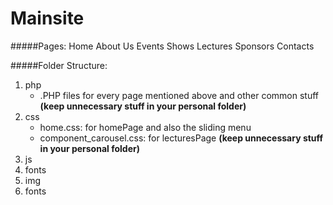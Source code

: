 Mainsite
==============

#####Pages:
Home
About Us
Events
Shows
Lectures
Sponsors
Contacts

#####Folder Structure:
1. php
	- .PHP files for every page mentioned above and other common stuff
	**(keep unnecessary stuff in your personal folder)**
2. css
	- home.css: for homePage and also the sliding menu
	- component_carousel.css: for lecturesPage
	**(keep unnecessary stuff in your personal folder)**
3. js
4. fonts
5. img
6. fonts